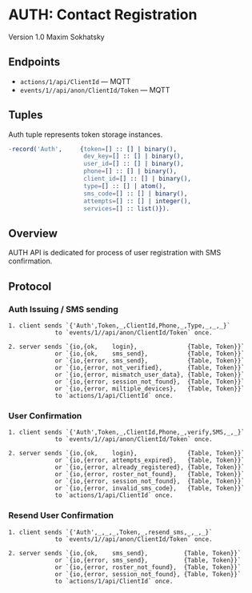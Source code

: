 AUTH: Contact Registration
==========================

Version 1.0 Maxim Sokhatsky

Endpoints
--------

* `actions/1/api/ClientId` — MQTT
* `events/1//api/anon/ClientId/Token` — MQTT

Tuples
------

Auth tuple represents token storage instances.

```erlang
-record('Auth',     {token=[] :: [] | binary(),
                     dev_key=[] :: [] | binary(),
                     user_id=[] :: [] | binary(),
                     phone=[] :: [] | binary(),
                     client_id=[] :: [] | binary(),
                     type=[] :: [] | atom(),
                     sms_code=[] :: [] | binary(),
                     attempts=[] :: [] | integer(),
                     services=[] :: list()}).
```

Overview
--------

AUTH API is dedicated for process of user registration with SMS confirmation.

Protocol
--------

### Auth Issuing / SMS sending

```
1. client sends `{'Auth',Token,_,ClientId,Phone,_,Type,_,_,_}`
             to `events/1//api/anon/ClientId/Token` once.
```

```
2. server sends `{io,{ok,    login},              {Table, Token}}`
             or `{io,{ok,    sms_send},           {Table, Token}}`
             or `{io,{error, sms_send},           {Table, Token}}`
             or `{io,{error, not_verified},       {Table, Token}}`
             or `{io,{error, mismatch_user_data}, {Table, Token}}`
             or `{io,{error, session_not_found},  {Table, Token}}`
             or `{io,{error, miltiple_devices},   {Table, Token}}`
             to `actions/1/api/ClientId` once.
```

### User Confirmation

```
1. client sends `{'Auth',Token,_,ClientId,Phone,_,verify,SMS,_,_}`
             to `events/1//api/anon/ClientId/Token` once.
```

```
2. server sends `{io,{ok,    login},              {Table, Token}}`
             or `{io,{error, attempts_expired},   {Table, Token}}`
             or `{io,{error, already_registered}, {Table, Token}}`
             or `{io,{error, roster_not_found},   {Table, Token}}`
             or `{io,{error, session_not_found},  {Table, Token}}`
             or `{io,{error, invalid_sms_code},   {Table, Token}}`
             to `actions/1/api/ClientId` once.
```

### Resend User Confirmation

```
1. client sends `{'Auth',_,_,_,Token,_,resend_sms,_,_,_}`
             to `events/1//api/anon/ClientId/Token` once.
```

```
2. server sends `{io,{ok,    sms_send},          {Table, Token}}`
             or `{io,{error, sms_send},          {Table, Token}}`
             or `{io,{error, roster_not_found},  {Table, Token}}`
             or `{io,{error, session_not_found}, {Table, Token}}`
             to `actions/1/api/ClientId` once.
```

